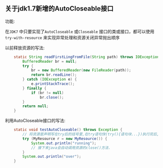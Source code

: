 ## 关于jdk1.7新增的AutoCloseable接口

功能:

在`JDK7` 中只要实现了`AutoCloseable` 或`Closeable` 接口的类或接口，都可以使用`try-with-resource` 来实现异常处理和资源关闭异常抛出顺序

以前释放资源的写法:

```java
    static String readFirstLingFromFile(String path) throws IOException {
        BufferedReader br = null;
        try {
            br = new BufferedReader(new FileReader(path));
            return br.readLine();
        } catch (IOException e) {
            e.printStackTrace();
        } finally {
            if (br != null)
                br.close();
        }
        return null;
    }
```

利用AutoCloseable接口的写法:

```java
    static void testAutoCloseable() throws Exception {
        // 将资源是声明写在try后的括号里,在try语句快(try(){语句块...})执行完后,会自动关闭资源(调用close()方法)
        try (MyResource r = new MyResource()) {
            System.out.println("running");
            // 接下来java会自动调用资源的close()方法.
        }
        System.out.println("over");
    }
```

